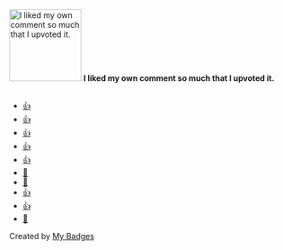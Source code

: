 <img src="https://my-badges.github.io/my-badges/self-upvote.png" alt="I liked my own comment so much that I upvoted it." title="I liked my own comment so much that I upvoted it." width="128">
<strong>I liked my own comment so much that I upvoted it.</strong>
<br><br>

* <a href="https://github.com/Knetic/govaluate/issues/193">👍</a>
* <a href="https://github.com/pypi/support/issues/5437">👍</a>
* <a href="https://github.com/deployphp/deployer/issues/588">👍</a>
* <a href="https://github.com/symfony/symfony/issues/25643">👍</a>
* <a href="https://github.com/argoproj/argo-workflows/issues/2356">👍</a>
* <a href="https://github.com/deployphp/deployer/issues/126#issuecomment-288740129">🎉</a>
* <a href="https://github.com/deployphp/deployer/pull/330#issuecomment-289261275">🎉</a>
* <a href="https://github.com/deployphp/deployer/issues/928#issuecomment-364439724">👍</a>
* <a href="https://github.com/antonmedv/fx/issues/69#issuecomment-457791299">👍</a>
* <a href="https://github.com/google/zx/issues/57#issuecomment-838737400">🚀</a>


Created by <a href="https://github.com/my-badges/my-badges">My Badges</a>